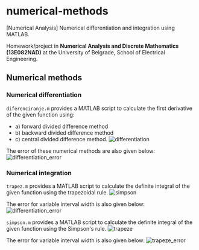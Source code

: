 # numerical-methods
[Numerical Analysis] Numerical differentiation and integration using MATLAB.

Homework/project in **Numerical Analysis and Discrete Mathematics (13E082NAD)** at the University of Belgrade, School of Electrical Engineering.

## Numerical methods

### Numerical differentiation

```diferenciranje.m``` provides a MATLAB script to calculate the first derivative of the given function using:
* a) forward divided difference method
* b) backward divided difference method
* c) central divided difference method.
![differentiation](Charts/differentiation.png)

The error of these numerical methods are also given below:
![differentiation_error](Charts/differentiation_error.png)

### Numerical integration

```trapez.m``` provides a MATLAB script to calculate the definite integral of the given function using the trapezoidal rule.
![simpson](Charts/simpson.png)

The error for variable interval width is also given below:
![differentiation_error](Charts/differentiation_error.png)

```simpson.m``` provides a MATLAB script to calculate the definite integral of the given function using the Simpson's rule.
![trapeze](Charts/trapeze.png)

The error for variable interval width is also given below:
![trapeze_error](Charts/trapeze_error.png)
